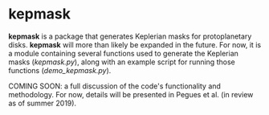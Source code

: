 # kepmask
**kepmask** is a package that generates Keplerian masks for protoplanetary disks.  **kepmask** will more than likely be expanded in the future.  For now, it is a module containing several functions used to generate the Keplerian masks (*kepmask.py*), along with an example script for running those functions (*demo_kepmask.py*).

COMING SOON: a full discussion of the code's functionality and methodology.  For now, details will be presented in Pegues et al. (in review as of summer 2019).
